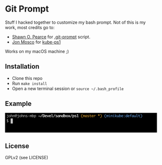 # Git Prompt

Stuff I hacked together to customize my bash prompt. Not of this is my work, most credits go to:

- [Shawn O. Pearce](https://github.com/spearce)  for [.git-prompt](https://github.com/git/git/blob/master/contrib/completion/git-prompt.sh) script.
- [Jon Mosco](https://github.com/jonmosco) for [kube-ps1](https://github.com/jonmosco/kube-ps1)

Works on my macOS machine ;)

## Installation

- Clone this repo
- Run `make install`
- Open a new terminal session or `source ~/.bash_profile`

## Example

![sample image](docs/example.png)

## License

GPLv2 (see LICENSE)
